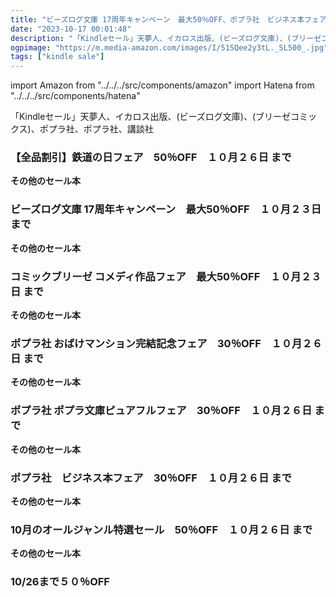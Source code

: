 ```yaml
---
title: "ビーズログ文庫 17周年キャンペーン　最大50％OFF、ポプラ社　ビジネス本フェア　30％OFF"
date: "2023-10-17 00:01:48"
description: "「Kindleセール」天夢人、イカロス出版、(ビーズログ文庫)、(ブリーゼコミックス)、ポプラ社、ポプラ社、講談社"
ogpimage: "https://m.media-amazon.com/images/I/51SQee2y3tL._SL500_.jpg"
tags: ["kindle sale"]
---
```

import Amazon from "../../../src/components/amazon"
import Hatena from "../../../src/components/hatena"

「Kindleセール」天夢人、イカロス出版、(ビーズログ文庫)、(ブリーゼコミックス)、ポプラ社、ポプラ社、講談社



### 【全品割引】鉄道の日フェア　50％OFF　１０月２６日 まで

<Amazon asin="B0C5C7KC78" />



<Amazon asin="B0C5QTKMY9" />



<Amazon asin="B0BKK86ZKG" />


**その他のセール本**

<Hatena src="https://kyukyunyorituryo.github.io/kindle_sale/20231026s35937/" title=""/>

### ビーズログ文庫 17周年キャンペーン　最大50％OFF　１０月２３日 まで

<Amazon asin="B085KVFK97" />



<Amazon asin="B07QGS9D1H" />



<Amazon asin="B01EW6CSOI" />


**その他のセール本**

<Hatena src="https://kyukyunyorituryo.github.io/kindle_sale/20231023s35902/" title=""/>

### コミックブリーゼ コメディ作品フェア　最大50％OFF　１０月２３日 まで

<Amazon asin="B0B6DXKFXY" />



<Amazon asin="B0BLTRLMML" />



<Amazon asin="B0BS374MV8" />


**その他のセール本**

<Hatena src="https://kyukyunyorituryo.github.io/kindle_sale/20231023s35893/" title=""/>

### ポプラ社 おばけマンション完結記念フェア　30％OFF　１０月２６日 まで

<Amazon asin="B0BJ4Y32KW" />


<Amazon asin="B0BJ5ZFY6R" />


<Amazon asin="B0BJ51JKDL" />


**その他のセール本**

<Hatena src="https://kyukyunyorituryo.github.io/kindle_sale/20231026s36004/" title=""/>

### ポプラ社 ポプラ文庫ピュアフルフェア　30％OFF　１０月２６日 まで

<Amazon asin="B0C1K9DSD2" />


<Amazon asin="B0CB3W2H87" />


<Amazon asin="B08VS8J4G9" />


**その他のセール本**

<Hatena src="https://kyukyunyorituryo.github.io/kindle_sale/20231026s35913/" title=""/>

### ポプラ社　ビジネス本フェア　30％OFF　１０月２６日 まで

<Amazon asin="B0BN1JRRQQ" />


<Amazon asin="B0BXKZGVF3" />


<Amazon asin="B0BQQZMST5" />


**その他のセール本**

<Hatena src="https://kyukyunyorituryo.github.io/kindle_sale/20231026s35910/" title=""/>

### 10月のオールジャンル特選セール　50％OFF　１０月２６日 まで

<Amazon asin="B08F9C1N34" />


<Amazon asin="B08QJ1TXHL" />


<Amazon asin="B08T9H9B2K" />


**その他のセール本**

<Hatena src="https://kyukyunyorituryo.github.io/kindle_sale/20231026s35959/" title=""/>

### 10/26まで５０％OFF

<Amazon asin="B0BX2ZK3H4" />

